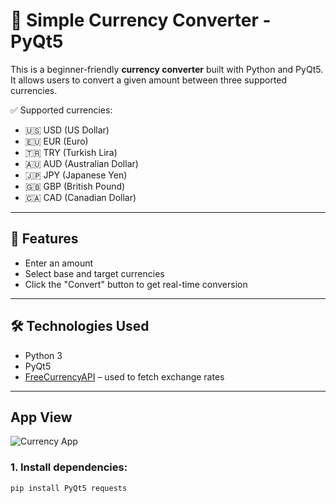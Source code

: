 # 💱 Simple Currency Converter - PyQt5

This is a beginner-friendly **currency converter** built with Python and PyQt5.  
It allows users to convert a given amount between three supported currencies.

✅ Supported currencies:

- 🇺🇸 USD (US Dollar)
- 🇪🇺 EUR (Euro)
- 🇹🇷 TRY (Turkish Lira)
- 🇦🇺 AUD (Australian Dollar)
- 🇯🇵 JPY (Japanese Yen)
- 🇬🇧 GBP (British Pound)
- 🇨🇦 CAD (Canadian Dollar)

---

## 📸 Features

- Enter an amount
- Select base and target currencies
- Click the "Convert" button to get real-time conversion

---

## 🛠 Technologies Used

- Python 3
- PyQt5
- [FreeCurrencyAPI](https://freecurrencyapi.com/) – used to fetch exchange rates

---

## App View

![Currency App](/currency.view.png)

### 1. Install dependencies:

```bash
pip install PyQt5 requests

